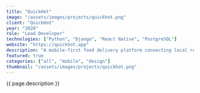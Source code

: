 ```yaml
---
title: "QuickHot"
image: "/assets/images/projects/quickhot.png"
client: "QuickHot"
year: "2020"
role: "Lead Developer"
technologies: ["Python", "Django", "React Native", "PostgreSQL"]
website: "https://quickhot.app"
description: "A mobile-first food delivery platform connecting local restaurants with customers through an intuitive ordering system."
featured: true
categories: ["all", "mobile", "design"]
thumbnail: "/assets/images/projects/quickhot.png"
---
```


{{ page.description }} 